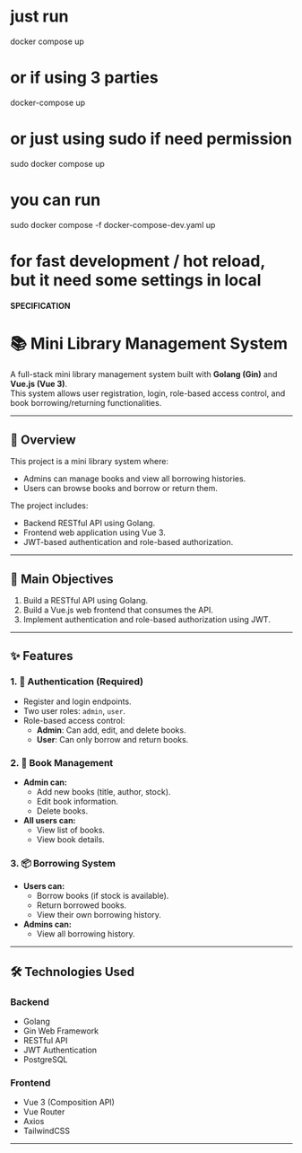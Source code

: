 # just run 
docker compose up 
# or if using 3 parties 
docker-compose up

# or just using sudo if need permission 
sudo docker compose up 

# you can run 
sudo docker compose -f docker-compose-dev.yaml up
# for fast development / hot reload, but it need some settings in local


####  SPECIFICATION
# 📚 Mini Library Management System

A full-stack mini library management system built with **Golang (Gin)** and **Vue.js (Vue 3)**.  
This system allows user registration, login, role-based access control, and book borrowing/returning functionalities.

---

## 🚀 Overview

This project is a mini library system where:
- Admins can manage books and view all borrowing histories.
- Users can browse books and borrow or return them.

The project includes:
- Backend RESTful API using Golang.
- Frontend web application using Vue 3.
- JWT-based authentication and role-based authorization.

---

## 🎯 Main Objectives

1. Build a RESTful API using Golang.
2. Build a Vue.js web frontend that consumes the API.
3. Implement authentication and role-based authorization using JWT.

---

## ✨ Features

### 1. 🔐 Authentication (Required)
- Register and login endpoints.
- Two user roles: `admin`, `user`.
- Role-based access control:
  - **Admin**: Can add, edit, and delete books.
  - **User**: Can only borrow and return books.

### 2. 📖 Book Management
- **Admin can:**
  - Add new books (title, author, stock).
  - Edit book information.
  - Delete books.
- **All users can:**
  - View list of books.
  - View book details.

### 3. 📦 Borrowing System
- **Users can:**
  - Borrow books (if stock is available).
  - Return borrowed books.
  - View their own borrowing history.
- **Admins can:**
  - View all borrowing history.

---

## 🛠️ Technologies Used

### Backend
- Golang
- Gin Web Framework
- RESTful API
- JWT Authentication
- PostgreSQL

### Frontend
- Vue 3 (Composition API)
- Vue Router
- Axios
- TailwindCSS

---